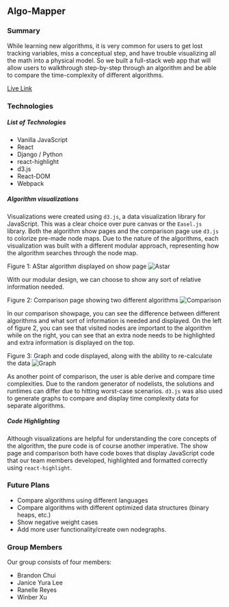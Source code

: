 ## Algo-Mapper

### Summary

While learning new algorithms, it is very common for users to get lost tracking variables, miss a conceptual step, and have trouble visualizing all the math into a physical model. So we built a full-stack web app that will allow users to walkthrough step-by-step through an algorithm and be able to compare the time-complexity of different algorithms.

[Live Link](http://algomapper.life)

### Technologies

##### _List of Technologies_

- Vanilla JavaScript
- React
- Django / Python
- react-highlight
- d3.js
- React-DOM
- Webpack

##### _Algorithm visualizations_

Visualizations were created using `d3.js`, a data visualization library for JavaScript. This was a clear choice over pure canvas or the `Easel.js` library. Both the algorithm show pages and the comparison page use `d3.js` to colorize pre-made node maps. Due to the nature of the algorithms, each visualization was built with a different modular approach, representing how the algorithm searches through the node map.

Figure 1: AStar algorithm displayed on show page
![Astar](docs/gifs/Astar.gif)

With our modular design, we can choose to show any sort of relative information needed.

Figure 2: Comparison page showing two different algorithms
![Comparison](docs/gifs/Comparison.gif)

In our comparison showpage, you can see the difference between different algorithms and what sort of information is needed and displayed. On the left of figure 2, you can see that visited nodes are important to the algorithm while on the right, you can see that an extra node needs to be highlighted and extra information is displayed on the top.

Figure 3: Graph and code displayed, along with the ability to re-calculate the data
![Graph](docs/gifs/Graph.gif)

As another point of comparison, the user is able derive and compare time complexities. Due to the random generator of nodelists, the solutions and runtimes can differ due to hitting worst-case scenarios. `d3.js` was also used to generate graphs to compare and display time complexity data for separate algorithms.

##### _Code Highlighting_

Although visualizations are helpful for understanding the core concepts of the algorithm, the pure code is of course another imperative. The show page and comparison both have code boxes that display JavaScript code that our team members developed, highlighted and formatted correctly using `react-highlight`.

### Future Plans

- Compare algorithms using different languages
- Compare algorithms with different optimized data structures (binary heaps, etc.)
- Show negative weight cases
- Add more user functionality/create own nodegraphs.

### Group Members

Our group consists of four members:

- Brandon Chui
- Janice Yura Lee
- Ranelle Reyes
- Winber Xu
